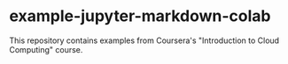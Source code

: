 # example-jupyter-markdown-colab
This repository contains examples from Coursera's "Introduction to Cloud Computing" course.
